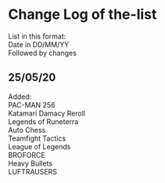 Change Log of the-list
=======
List in this format:  
Date in DD/MM/YY  
Followed by changes  

25/05/20
-----------
Added:  
PAC-MAN 256  
Katamari Damacy Reroll  
Legends of Runeterra  
Auto Chess  
Teamfight Tactics  
League of Legends  
BROFORCE  
Heavy Bullets  
LUFTRAUSERS  
